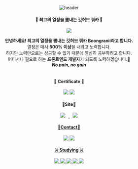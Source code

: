<div align="center"> 

![header](https://capsule-render.vercel.app/api?type=cylinder&color=000000&height=150&section=header&text=Boongranii&fontColor=ffffff&fontSize=70&animation=fadeIn&fontAlignY=55&desc=%20&descAlignY=62&descAlign=62)
####  🐶 최고의 열정을 뽐내는 깃허브 쿼카 🐒
<a href="https://hits.seeyoufarm.com"><img src="https://hits.seeyoufarm.com/api/count/incr/badge.svg?url=https%3A%2F%2Fgithub.com%2Fbbjbc%2Fhit-counter&count_bg=%2360D680&title_bg=%23956031&icon=&icon_color=%23E7E7E7&title=hits&edge_flat=false"/></a>
<br/>
        <div><b>안녕하세요! 최고의 열정을 뽐내는 깃허브 쿼카 Boongranii라고 합니다.</b></div>
        <div>열정은 매사 <b>500% 이상</b>을 내려고 노력합니다.</div> 
        <div>하지만 노력만으로는 성공할 수 없기 때문에 열심히 공부하려고 합니다.</div> 
        <div>어디서나 필요로 하는 <b>프론트엔드 개발자</b>가 되도록 노력하겠습니다.🥇</div>
        <div><b><i>No pain, no gain</i></b></div>
<br/>

####  👑 Certificate 👑
<img src="https://img.shields.io/badge/SQLD-3776AB?style=for-the-badge">
<img src="https://img.shields.io/badge/CSTS(FL)-39sa8a?style=for-the-badge">
        
        
####  :beginner:Site:beginner:
<a href="http://www.instagram.com/boongranii/"><img 
        src="http://img.shields.io/badge/-Instagram-E4405F?style=flat&logo=Instagram&link=https://www.instagram.com/boongranii/&logoColor=green"
        style="height : auto; margin-left : 10px; margin-right : 10px;"/>
<a href="http://bbjbc.github.io"><img 
        src="http://img.shields.io/badge/-Github.io-181717?style=flat&logo=Github&link=http://bbjbc.github.io&logoColor=white"
        style="height : auto; margin-left : 10px; margin-right : 10px;"/>
<br/>
        
#### :postbox:Contact:postbox:
<img src="https://img.shields.io/badge/📫-aoo4550@naver.com-blue">   
<img src="https://img.shields.io/badge/🏫-aoo4550@kyonggi.ac.kr-green">
<br/>
        
#### ⚔️ Studying ⚔️
<!-- <img src="https://img.shields.io/badge/C-blue?style=for-the-badge&logo=C&logoColor=white"> -->
<!-- <img src="https://img.shields.io/badge/JAVA-007396?style=for-the-badge&logo=Java&logoColor=white"> -->
<!-- <img src="https://img.shields.io/badge/Git-F05032?style=for-the-badge&logo=Git&logoColor=white"> -->
<!-- <img src="https://img.shields.io/badge/Python-3776AB?style=for-the-badge&logo=Python&logoColor=white"><br> -->
<!-- <img src="https://img.shields.io/badge/HTML5-E34F26?style=for-the-badge&logo=HTML5&logoColor=white"> -->
<!-- <img src="https://img.shields.io/badge/CSS3-1572B6?style=for-the-badge&logo=CSS3&logoColor=white"> -->
<img src="https://img.shields.io/badge/JavaScript-F7DF1E?style=flat&logo=JavaScript&logoColor=white">
<img src="https://img.shields.io/badge/Node.js-339933?style=flat&logo=Node.js&logoColor=white">
<img src="https://img.shields.io/badge/Nodemon-76D04B?style=flat&logo=Nodemon&logoColor=white">
<img src="https://img.shields.io/badge/Express-000000?style=flat&logo=Express&logoColor=white">
<img src="https://img.shields.io/badge/React-61DAFB?style=flat&logo=React&logoColor=white"><br>



  
</div>


<!--
**bbjbc/bbjbc** is a ✨ _special_ ✨ repository because its `README.md` (this file) appears on your GitHub profile.

Here are some ideas to get you started:

- 🔭 I’m currently working on ...
- 🌱 I’m currently learning ...
- 👯 I’m looking to collaborate on ...
- 🤔 I’m looking for help with ...
- 💬 Ask me about ...
- 📫 How to reach me: ...
- 😄 Pronouns: ...
- ⚡ Fun fact: ...
-->
